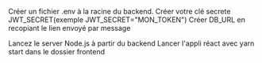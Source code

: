  Créer un fichier .env à la racine du backend.
    Créer votre clé secrete JWT_SECRET(exemple JWT_SECRET="MON_TOKEN")
    Créer DB_URL en recopiant le lien envoyé par message
 
 Lancez le server Node.js à partir du backend
 Lancer l'appli réact avec yarn start dans le dossier frontend
